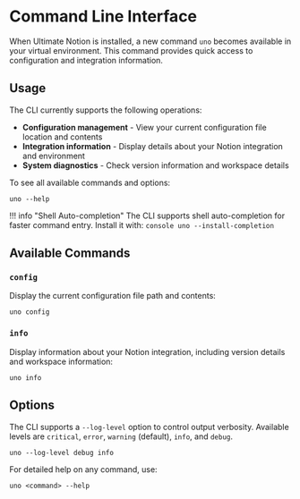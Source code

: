 # Command Line Interface

When Ultimate Notion is installed, a new command `uno` becomes available in your virtual environment. This command
provides quick access to configuration and integration information.

## Usage

The CLI currently supports the following operations:

- **Configuration management** - View your current configuration file location and contents
- **Integration information** - Display details about your Notion integration and environment
- **System diagnostics** - Check version information and workspace details

To see all available commands and options:

```console
uno --help
```

!!! info "Shell Auto-completion"
    The CLI supports shell auto-completion for faster command entry. Install it with:
    ```console
    uno --install-completion
    ```

## Available Commands

### `config`

Display the current configuration file path and contents:

```console
uno config
```

### `info`

Display information about your Notion integration, including version details and workspace information:

```console
uno info
```

## Options

The CLI supports a `--log-level` option to control output verbosity. Available levels are `critical`, `error`,
`warning` (default), `info`, and `debug`.

```console
uno --log-level debug info
```

For detailed help on any command, use:

```console
uno <command> --help
```
